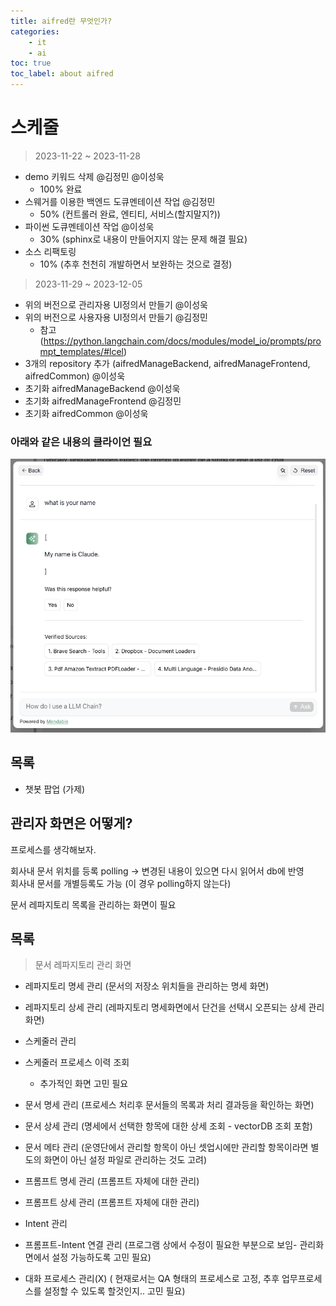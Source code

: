 ```yaml
---
title: aifred란 무엇인가?
categories:
    - it
    - ai
toc: true
toc_label: about aifred
---
```


# 스케줄
>2023-11-22 ~ 2023-11-28
* demo 키워드 삭제  @김정민 @이성욱
    * 100% 완료
* 스웨거를 이용한 백엔드 도큐멘테이션 작업 @김정민
    * 50% (컨트롤러 완료, 엔티티, 서비스(할지말지?)) 
* 파이썬 도큐멘테이션 작업 @이성욱
    * 30% (sphinx로 내용이 만들어지지 않는 문제 해결 필요)
* 소스 리팩토링
    * 10% (추후 천천히 개발하면서 보완하는 것으로 결정)


>2023-11-29 ~ 2023-12-05
* 위의 버전으로 관리자용 UI정의서 만들기 @이성욱 <br>
* 위의 버전으로 사용자용 UI정의서 만들기 @김정민 <br>
    * 참고 (https://python.langchain.com/docs/modules/model_io/prompts/prompt_templates/#lcel)
* 3개의 repository 추가 (aifredManageBackend, aifredManageFrontend, aifredCommon) @이성욱<br>
* 초기화 aifredManageBackend @이성욱
* 초기화 aifredManageFrontend @김정민
* 초기화 aifredCommon @이성욱


### 아래와 같은 내용의 클라이언 필요
![langchain help layer pop](../../images/2023-11-29-aifred/client_capture_sample_001.png)

목록
-
* 챗봇 팝업 (가제)



## 관리자 화면은 어떻게?

프로세스를 생각해보자.

회사내 문서 위치를 등록 polling -> 변경된 내용이 있으면 다시 읽어서 db에 반영<br>
회사내 문서를 개별등록도 가능 (이 경우 polling하지 않는다)

문서 레파지토리 목록을 관리하는 화면이 필요 

목록
- 
>문서 레파지토리 관리 화면
* 레파지토리 명세 관리 (문서의 저장소 위치들을 관리하는 명세 화면)
* 레파지토리 상세 관리 (레파지토리 명세화면에서 단건을 선택시 오픈되는 상세 관리 화면)
* 스케줄러 관리
* 스케줄러 프로세스 이력 조회
    * 추가적인 화면 고민 필요

* 문서 명세 관리 (프로세스 처리후 문서들의 목록과 처리 결과등을 확인하는 화면)
* 문서 상세 관리 (명세에서 선택한 항목에 대한 상세 조회 - vectorDB 조회 포함)
* 문서 메타 관리 (운영단에서 관리할 항목이 아닌 셋업시에만 관리할 항목이라면 별도의 화면이 아닌 설정 파일로 관리하는 것도 고려)

* 프롬프트 명세 관리 (프롬프트 자체에 대한 관리)
* 프롬프트 상세 관리 (프롬프트 자체에 대한 관리)
* Intent 관리
* 프롬프트-Intent 연결 관리 (프로그램 상에서 수정이 필요한 부분으로 보임- 관리화면에서 설정 가능하도록 고민 필요)

* 대화 프로세스 관리(X) ( 현재로서는 QA 형태의 프로세스로 고정, 추후 업무프로세스를 설정할 수 있도록 할것인지.. 고민 필요)



